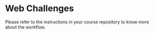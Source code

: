 # Web Challenges

Please refer to the instructions in your course repository to know more about the workflow.
